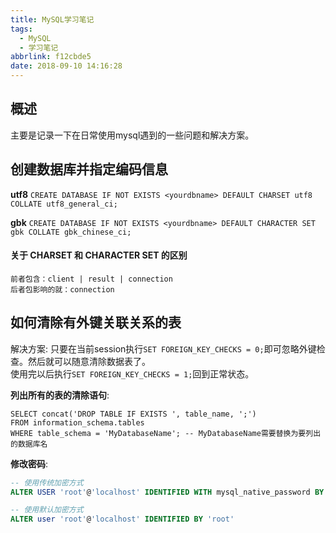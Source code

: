 ```yaml
---
title: MySQL学习笔记
tags:
  - MySQL
  - 学习笔记
abbrlink: f12cbde5
date: 2018-09-10 14:16:28
---
```


## 概述

主要是记录一下在日常使用mysql遇到的一些问题和解决方案。

## 创建数据库并指定编码信息

**utf8**
`CREATE DATABASE IF NOT EXISTS <yourdbname> DEFAULT CHARSET utf8 COLLATE utf8_general_ci;`

**gbk**
`CREATE DATABASE IF NOT EXISTS <yourdbname> DEFAULT CHARACTER SET gbk COLLATE gbk_chinese_ci;`

#### 关于 CHARSET 和 CHARACTER SET 的区别

```
前者包含：client | result | connection
后者包影响的就：connection
```


## 如何清除有外键关联关系的表

解决方案: 只要在当前session执行`SET FOREIGN_KEY_CHECKS = 0;`即可忽略外键检查。然后就可以随意清除数据表了。  
使用完以后执行`SET FOREIGN_KEY_CHECKS = 1;`回到正常状态。

**列出所有的表的清除语句**:
```
SELECT concat('DROP TABLE IF EXISTS ', table_name, ';')
FROM information_schema.tables
WHERE table_schema = 'MyDatabaseName'; -- MyDatabaseName需要替换为要列出的数据库名
```

**修改密码**:

```sql
-- 使用传统加密方式
ALTER USER 'root'@'localhost' IDENTIFIED WITH mysql_native_password BY 'root';

-- 使用默认加密方式
ALTER user 'root'@'localhost' IDENTIFIED BY 'root'
```
